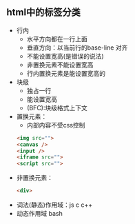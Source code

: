 ## html中的标签分类
- 行内
    - 水平方向都在一行上面
    - 垂直方向：以当前行的base-line 对齐
    - 不能设置宽高(是错误的说法)
    - 非置换元素不能设置宽高
    - 行内置换元素是能设置宽高的
- 块级
    - 独占一行
    - 能设置宽高
    - (BFC):块级格式上下文
- 置换元素：
    - 内部内容不受css控制
    ```html
    <img src="">
    <canvas />
    <input />
    <iframe src="">
    <script src="">
    ```
- 非置换元素：
    ```html
    <div>
    ```
- 词法(静态)作用域：js c c++
- 动态作用域 bash